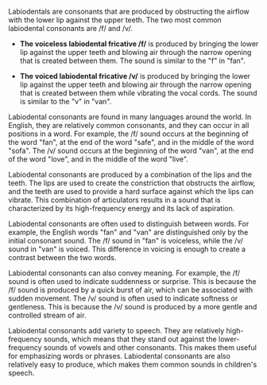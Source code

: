 Labiodentals are consonants that are produced by obstructing the airflow with the lower lip against the upper teeth. The two most common labiodental consonants are /f/ and /v/.

- **The voiceless labiodental fricative /f/** is produced by bringing the lower lip against the upper teeth and blowing air through the narrow opening that is created between them. The sound is similar to the "f" in "fan".
    
- **The voiced labiodental fricative /v/** is produced by bringing the lower lip against the upper teeth and blowing air through the narrow opening that is created between them while vibrating the vocal cords. The sound is similar to the "v" in "van".
    

Labiodental consonants are found in many languages around the world. In English, they are relatively common consonants, and they can occur in all positions in a word. For example, the /f/ sound occurs at the beginning of the word "fan", at the end of the word "safe", and in the middle of the word "sofa". The /v/ sound occurs at the beginning of the word "van", at the end of the word "love", and in the middle of the word "live".

Labiodental consonants are produced by a combination of the lips and the teeth. The lips are used to create the constriction that obstructs the airflow, and the teeth are used to provide a hard surface against which the lips can vibrate. This combination of articulators results in a sound that is characterized by its high-frequency energy and its lack of aspiration.

Labiodental consonants are often used to distinguish between words. For example, the English words "fan" and "van" are distinguished only by the initial consonant sound. The /f/ sound in "fan" is voiceless, while the /v/ sound in "van" is voiced. This difference in voicing is enough to create a contrast between the two words.

Labiodental consonants can also convey meaning. For example, the /f/ sound is often used to indicate suddenness or surprise. This is because the /f/ sound is produced by a quick burst of air, which can be associated with sudden movement. The /v/ sound is often used to indicate softness or gentleness. This is because the /v/ sound is produced by a more gentle and controlled stream of air.

Labiodental consonants add variety to speech. They are relatively high-frequency sounds, which means that they stand out against the lower-frequency sounds of vowels and other consonants. This makes them useful for emphasizing words or phrases. Labiodental consonants are also relatively easy to produce, which makes them common sounds in children's speech.